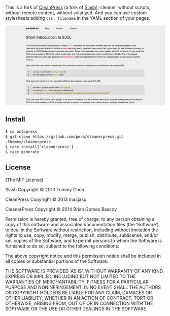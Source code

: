 This is a fork of [CleanPress](https://github.com/macjasp/cleanpress) (a fork of [Slash](https://github.com/tommy351/Octopress-Theme-Slash)); cleaner, without scripts, without remote content, without solarized. And you can use custom stylesheets adding `css: filename` in the YAML section of your pages.

![screenshot](screenshot.png)

Install
-------
    $ cd octopress
    $ git clone https://github.com/pera/cleanerpress.git .themes/cleanerpress
    $ rake install['cleanerpress']
    $ rake generate


License
-------
(The MIT License)

Slash Copyright © 2013 Tommy Chen

CleanPress Copyright © 2013 macjasp.

CleanerPress Copyright © 2014 Brian Gomes Bascoy

Permission is hereby granted, free of charge, to any person obtaining a copy of this software and associated documentation files (the ‘Software’), to deal in the Software without restriction, including without limitation the rights to use, copy, modify, merge, publish, distribute, sublicense, and/or sell copies of the Software, and to permit persons to whom the Software is furnished to do so, subject to the following conditions:

The above copyright notice and this permission notice shall be included in all copies or substantial portions of the Software.

THE SOFTWARE IS PROVIDED ‘AS IS’, WITHOUT WARRANTY OF ANY KIND, EXPRESS OR IMPLIED, INCLUDING BUT NOT LIMITED TO THE WARRANTIES OF MERCHANTABILITY, FITNESS FOR A PARTICULAR PURPOSE AND NONINFRINGEMENT. IN NO EVENT SHALL THE AUTHORS OR COPYRIGHT HOLDERS BE LIABLE FOR ANY CLAIM, DAMAGES OR OTHER LIABILITY, WHETHER IN AN ACTION OF CONTRACT, TORT OR OTHERWISE, ARISING FROM, OUT OF OR IN CONNECTION WITH THE SOFTWARE OR THE USE OR OTHER DEALINGS IN THE SOFTWARE.
